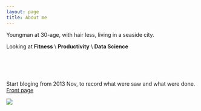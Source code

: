 ```yaml
---
layout: page
title: About me
---
```



Youngman at 30-age, with hair less, living in a seaside city. 

Looking at **Fitness**  \ **Productivity**  \ **Data Science**  

<br>
<br>
<br>
<br>
    Start bloging from 2013 Nov, to record what were saw and what were done.

<br>


<div markdown="0"><a href="http://lucascao.github.io/index" class="btn btn-info">Front page</a></div>

![](http://lucascao.github.io/DSC02407.JPG)
